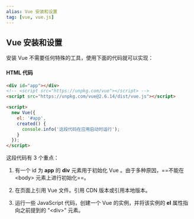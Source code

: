 ```yaml
---
alias: Vue 安装和设置 
tag: [vue, vue.js]
---
```


## Vue 安装和设置

安装 Vue 不需要任何特殊的工具，使用下面的代码就可以实现：

#### HTML 代码

``` html
<div id="app"></div>
<!-- <script src="https://unpkg.com/vue"></script> -->
<script src="https://unpkg.com/vue@2.6.14/dist/vue.js"></script>

<script>
  new Vue({
    el: '#app',
    created() {
      console.info('这段代码在应用启动时运行');
    }
  });
</script>
```


这段代码有 3 个重点：

1.  有一个 id 为 **app** 的 **div** 元素用于初始化 Vue 。由于多种原因，==不能在 \<body> 元素上进行初始化==。

2. 在页面上引用 Vue 文件。引用 CDN 版本或引用本地版本。

3. 运行一些 JavaScript 代码，创建一个 Vue 的实例，并将该实例的 **el** 属性指向之前提到的 "\<div>" 元素。

